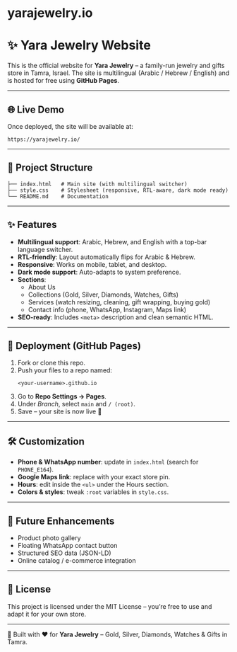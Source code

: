 # yarajewelry.io
# ✨ Yara Jewelry Website

This is the official website for **Yara Jewelry** – a family-run jewelry and gifts store in Tamra, Israel. The site is multilingual (Arabic / Hebrew / English) and is hosted for free using **GitHub Pages**.

---

## 🌐 Live Demo
Once deployed, the site will be available at:
```
https://yarajewelry.io/
```

---

## 📂 Project Structure
```
├── index.html   # Main site (with multilingual switcher)
├── style.css    # Stylesheet (responsive, RTL-aware, dark mode ready)
└── README.md    # Documentation
```

---

## ✨ Features
- **Multilingual support**: Arabic, Hebrew, and English with a top-bar language switcher.
- **RTL-friendly**: Layout automatically flips for Arabic & Hebrew.
- **Responsive**: Works on mobile, tablet, and desktop.
- **Dark mode support**: Auto-adapts to system preference.
- **Sections**:
  - About Us
  - Collections (Gold, Silver, Diamonds, Watches, Gifts)
  - Services (watch resizing, cleaning, gift wrapping, buying gold)
  - Contact info (phone, WhatsApp, Instagram, Maps link)
- **SEO-ready**: Includes `<meta>` description and clean semantic HTML.

---

## 🚀 Deployment (GitHub Pages)
1. Fork or clone this repo.
2. Push your files to a repo named:
   ```
   <your-username>.github.io
   ```
3. Go to **Repo Settings → Pages**.
4. Under *Branch*, select `main` and `/ (root)`.
5. Save – your site is now live 🎉

---

## 🛠 Customization
- **Phone & WhatsApp number**: update in `index.html` (search for `PHONE_E164`).
- **Google Maps link**: replace with your exact store pin.
- **Hours**: edit inside the `<ul>` under the Hours section.
- **Colors & styles**: tweak `:root` variables in `style.css`.

---

## 📸 Future Enhancements
- Product photo gallery
- Floating WhatsApp contact button
- Structured SEO data (JSON-LD)
- Online catalog / e-commerce integration

---

## 📜 License
This project is licensed under the MIT License – you’re free to use and adapt it for your own store.

---

💎 Built with ❤️ for **Yara Jewelry** – Gold, Silver, Diamonds, Watches & Gifts in Tamra.
